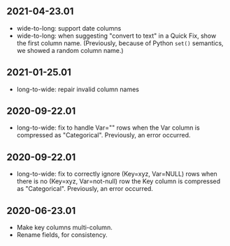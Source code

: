2021-04-23.01
-------------

* wide-to-long: support date columns
* wide-to-long: when suggesting "convert to text" in a Quick Fix, show the
  first column name. (Previously, because of Python `set()` semantics, we
  showed a random column name.)

2021-01-25.01
-------------

* long-to-wide: repair invalid column names

2020-09-22.01
-------------

* long-to-wide: fix to handle Var="" rows when the Var column is
  compressed as "Categorical". Previously, an error occurred.

2020-09-22.01
-------------

* long-to-wide: fix to correctly ignore (Key=xyz, Var=NULL) rows when
  there is no (Key=xyz, Var=not-null) row the Key column is compressed
  as "Categorical". Previously, an error occurred.

2020-06-23.01
-------------

* Make key columns multi-column.
* Rename fields, for consistency.
